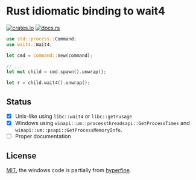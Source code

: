 # Rust idiomatic binding to wait4
[![crates.io](https://img.shields.io/crates/v/wait4.svg)](https://crates.io/crates/wait4)
[![docs.rs](https://docs.rs/mio/badge.svg)](https://docs.rs/wait4)

``` rust
use std::process::Command;
use wait4::Wait4;

let cmd = Command::new(command);

// ...
let mut child = cmd.spawn().unwrap();

let r = child.wait4().unwrap();
```

## Status

- [x] Unix-like using `libc::wait4` or `libc::getrusage`
- [x] Windows using `winapi::um::processthreadsapi::GetProcessTimes` and `winapi::um::psapi::GetProcessMemoryInfo`.
- [ ] Proper documentation

## License

[MIT](https://spdx.org/licenses/MIT), the windows code is partially from [hyperfine](https://github.com/sharkdp/hyperfine).
